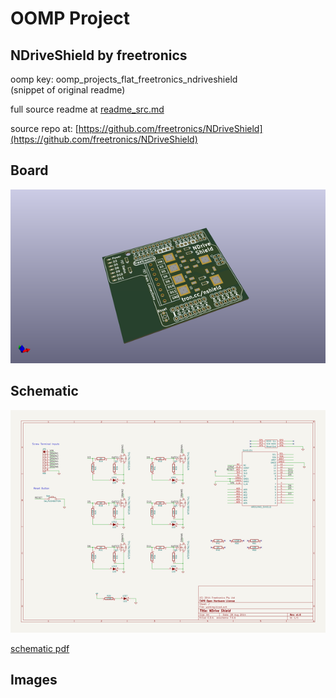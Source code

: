 # OOMP Project  
## NDriveShield  by freetronics  
  
oomp key: oomp_projects_flat_freetronics_ndriveshield  
(snippet of original readme)  
  
  
  full source readme at [readme_src.md](readme_src.md)  
  
source repo at: [https://github.com/freetronics/NDriveShield](https://github.com/freetronics/NDriveShield)  
## Board  
  
[![working_3d.png](working_3d_600.png)](working_3d.png)  
## Schematic  
  
[![working_schematic.png](working_schematic_600.png)](working_schematic.png)  
  
[schematic pdf](working_schematic.pdf)  
## Images  
